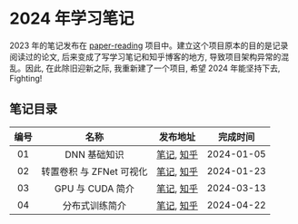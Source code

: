 
# 2024 年学习笔记

2023 年的笔记发布在 [paper-reading](https://github.com/flyingflying/paper-reading) 项目中。建立这个项目原本的目的是记录阅读过的论文, 后来变成了写学习笔记和知乎博客的地方, 导致项目架构异常的混乱。因此, 在此除旧迎新之际, 我重新建了一个项目, 希望 2024 年能坚持下去, Fighting!

## 笔记目录

| 编号 | 名称 | 发布地址 | 完成时间 |
|:----:|:----:|:----:|:----:|
| 01 | DNN 基础知识 | [笔记](./01_basic_dnn/basic_dnn.md), [知乎](https://zhuanlan.zhihu.com/p/676212963) | 2024-01-05 |
| 02 | 转置卷积 与 ZFNet 可视化 | [笔记](./02_basic_cnn/01_transposed_conv.md), [知乎](https://zhuanlan.zhihu.com/p/679375638) | 2024-01-23 |
| 03 | GPU 与 CUDA 简介 | [笔记](./04_openai_triton/01_basic_cuda.md), [知乎](https://zhuanlan.zhihu.com/p/686772546) | 2024-03-13 |
| 04 | 分布式训练简介 | [笔记](./05_distributed_training/01_basic.md), [知乎](https://zhuanlan.zhihu.com/p/693812824) | 2024-04-22 |
